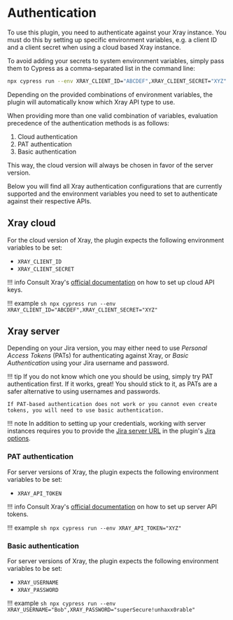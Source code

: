 # Authentication

To use this plugin, you need to authenticate against your Xray instance.
You must do this by setting up specific environment variables, e.g. a client ID and a client secret when using a cloud based Xray instance.

To avoid adding your secrets to system environment variables, simply pass them to Cypress as a comma-separated list in the command line:

```sh
npx cypress run --env XRAY_CLIENT_ID="ABCDEF",XRAY_CLIENT_SECRET="XYZ"
```

Depending on the provided combinations of environment variables, the plugin will automatically know which Xray API type to use.

When providing more than one valid combination of variables, evaluation precedence of the authentication methods is as follows:

1. Cloud authentication
2. PAT authentication
3. Basic authentication

This way, the cloud version will always be chosen in favor of the server version.

Below you will find all Xray authentication configurations that are currently supported and the environment variables you need to set to authenticate against their respective APIs.

## Xray cloud

For the cloud version of Xray, the plugin expects the following environment variables to be set:

- `XRAY_CLIENT_ID`
- `XRAY_CLIENT_SECRET`

!!! info
    Consult Xray's [official documentation](https://docs.getxray.app/display/XRAYCLOUD/Global+Settings%3A+API+Keys) on how to set up cloud API keys.

!!! example
    ```sh
    npx cypress run --env XRAY_CLIENT_ID="ABCDEF",XRAY_CLIENT_SECRET="XYZ"
    ```

## Xray server

Depending on your Jira version, you may either need to use *Personal Access Tokens* (PATs) for authenticating against Xray, or *Basic Authentication* using your Jira username and password.

!!! tip
    If you do not know which one you should be using, simply try PAT authentication first.
    If it works, great!
    You should stick to it, as PATs are a safer alternative to using usernames and passwords.

    If PAT-based authentication does not work or you cannot even create tokens, you will need to use basic authentication.

!!! note
    In addition to setting up your credentials, working with server instances requires you to provide the [Jira server URL](jira.md#serverurl) in the plugin's [Jira options](jira.md).

### PAT authentication

For server versions of Xray, the plugin expects the following environment variables to be set:

- `XRAY_API_TOKEN`

!!! info
    Consult Xray's [official documentation](https://confluence.atlassian.com/enterprise/using-personal-access-tokens-1026032365.html) on how to set up server API tokens.

!!! example
    ```sh
    npx cypress run --env XRAY_API_TOKEN="XYZ"
    ```

### Basic authentication

For server versions of Xray, the plugin expects the following environment variables to be set:

- `XRAY_USERNAME`
- `XRAY_PASSWORD`

!!! example
    ```sh
    npx cypress run --env XRAY_USERNAME="Bob",XRAY_PASSWORD="superSecure!unhaxx0rable"
    ```
